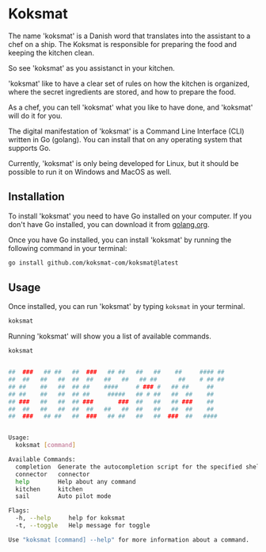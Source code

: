 # Koksmat

The name 'koksmat' is a Danish word that translates into the assistant to a chef on a ship. The Koksmat is responsible for preparing the food and keeping the kitchen clean. 

So see 'koksmat' as you assistanct in your kitchen. 

'koksmat' like to have a clear set of rules on how the kitchen is organized, where the secret ingredients are stored, and how to prepare the food.

As a chef, you can tell 'koksmat' what you like to have done, and 'koksmat' will do it for you.

The digital manifestation of 'koksmat' is a Command Line Interface (CLI) written in Go (golang). You can install that on any operating system that supports Go.

Currently, 'koksmat' is only being developed for Linux, but it should be possible to run it on Windows and MacOS as well.

## Installation

To install 'koksmat' you need to have Go installed on your computer. If you don't have Go installed, you can download it from [golang.org](https://golang.org/dl/).

Once you have Go installed, you can install 'koksmat' by running the following command in your terminal:

```bash
go install github.com/koksmat-com/koksmat@latest
```

## Usage

Once installed, you can run 'koksmat' by typing `koksmat` in your terminal.

```bash
koksmat
```

Running 'koksmat' will show you a list of available commands.

```bash
koksmat


##  ###   ## ##   ##  ###   ## ##   ##   ##    ##     #### ##  
##  ##   ##   ##  ##  ##   ##   ##   ## ##      ##    # ## ##  
## ##    ##   ##  ## ##    ####     # ### #   ## ##     ##     
## ##    ##   ##  ## ##     #####   ## # ##   ##  ##    ##     
## ###   ##   ##  ## ###       ###  ##   ##   ## ###    ##     
##  ##   ##   ##  ##  ##   ##   ##  ##   ##   ##  ##    ##     
##  ###   ## ##   ##  ###   ## ##   ##   ##  ###  ##   ####    


Usage:
  koksmat [command]

Available Commands:
  completion  Generate the autocompletion script for the specified shell
  connector   connector  
  help        Help about any command
  kitchen     kitchen  
  sail        Auto pilot mode

Flags:
  -h, --help     help for koksmat
  -t, --toggle   Help message for toggle

Use "koksmat [command] --help" for more information about a command.
```
